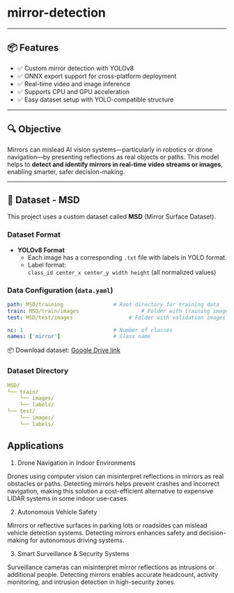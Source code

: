 # mirror-detection

---

## 📦 Features

- ✅ Custom mirror detection with YOLOv8
- ✅ ONNX export support for cross-platform deployment
- ✅ Real-time video and image inference
- ✅ Supports CPU and GPU acceleration
- ✅ Easy dataset setup with YOLO-compatible structure

---

## 🔍 Objective

Mirrors can mislead AI vision systems—particularly in robotics or drone navigation—by presenting reflections as real objects or paths. This model helps to **detect and identify mirrors in real-time video streams or images**, enabling smarter, safer decision-making.

---

## 📁 Dataset - MSD

This project uses a custom dataset called **MSD** (Mirror Surface Dataset).

### Dataset Format

- **YOLOv8 Format**
  - Each image has a corresponding `.txt` file with labels in YOLO format.
  - Label format:  
    `class_id center_x center_y width height` (all normalized values)

### Data Configuration (`data.yaml`)

```yaml
path: MSD/training                # Root directory for training data
train: MSD/train/images                    # Folder with training images
test: MSD/test/images                  # Folder with validation images

nc: 1                             # Number of classes
names: ['mirror']                 # Class name
```
📦 Download dataset: [Google Drive link](https://drive.google.com/drive/folders/1uIwLq1fSGvAVQhgAzU1Q7tI2ZmRPj1Rg?usp=drive_link)
### Dataset Directory
```yaml
MSD/
└── train/
    └── images/
    └── labels/
└── test/
    └── images/
    └── labels/
```
## Applications
1. Drone Navigation in Indoor Environments

Drones using computer vision can misinterpret reflections in mirrors as real obstacles or paths. Detecting mirrors helps prevent crashes and incorrect navigation, making this solution a cost-efficient alternative to expensive LIDAR systems in some indoor use-cases.

2. Autonomous Vehicle Safety

Mirrors or reflective surfaces in parking lots or roadsides can mislead vehicle detection systems. Detecting mirrors enhances safety and decision-making for autonomous driving systems.

3. Smart Surveillance & Security Systems

Surveillance cameras can misinterpret mirror reflections as intrusions or additional people. Detecting mirrors enables accurate headcount, activity monitoring, and intrusion detection in high-security zones.
